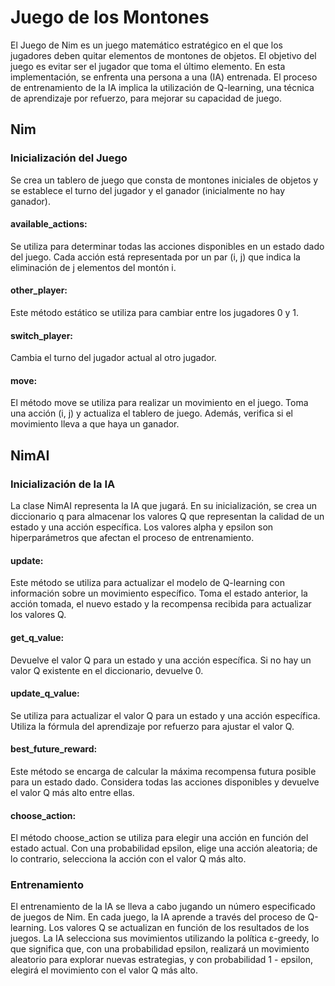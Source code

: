 # **Juego de los Montones**
El Juego de Nim es un juego matemático estratégico en el que los jugadores deben quitar elementos de montones de objetos. El objetivo del juego es evitar ser el jugador que toma el último elemento. En esta implementación, se enfrenta una persona a una (IA) entrenada. El proceso de entrenamiento de la IA implica la utilización de Q-learning, una técnica de aprendizaje por refuerzo, para mejorar su capacidad de juego.

## Nim

### Inicialización del Juego
Se crea un tablero de juego que consta de montones iniciales de objetos y se establece el turno del jugador y el ganador (inicialmente no hay ganador).

#### available_actions:
Se utiliza para determinar todas las acciones disponibles en un estado dado del juego. Cada acción está representada por un par (i, j) que indica la eliminación de j elementos del montón i.

#### other_player:
Este método estático se utiliza para cambiar entre los jugadores 0 y 1.

#### switch_player:
Cambia el turno del jugador actual al otro jugador.

#### move:
El método move se utiliza para realizar un movimiento en el juego. Toma una acción (i, j) y actualiza el tablero de juego. Además, verifica si el movimiento lleva a que haya un ganador.

## NimAI

### Inicialización de la IA
La clase NimAI representa la IA que jugará. En su inicialización, se crea un diccionario q para almacenar los valores Q que representan la calidad de un estado y una acción específica. Los valores alpha y epsilon son hiperparámetros que afectan el proceso de entrenamiento.

#### update:
Este método se utiliza para actualizar el modelo de Q-learning con información sobre un movimiento específico. Toma el estado anterior, la acción tomada, el nuevo estado y la recompensa recibida para actualizar los valores Q.

#### get_q_value:
Devuelve el valor Q para un estado y una acción específica. Si no hay un valor Q existente en el diccionario, devuelve 0.

#### update_q_value: 
Se utiliza para actualizar el valor Q para un estado y una acción específica. Utiliza la fórmula del aprendizaje por refuerzo para ajustar el valor Q.

#### best_future_reward:
Este método se encarga de calcular la máxima recompensa futura posible para un estado dado. Considera todas las acciones disponibles y devuelve el valor Q más alto entre ellas.

#### choose_action:
El método choose_action se utiliza para elegir una acción en función del estado actual. Con una probabilidad epsilon, elige una acción aleatoria; de lo contrario, selecciona la acción con el valor Q más alto.

### Entrenamiento
El entrenamiento de la IA se lleva a cabo jugando un número especificado de juegos de Nim. En cada juego, la IA aprende a través del proceso de Q-learning. Los valores Q se actualizan en función de los resultados de los juegos. La IA selecciona sus movimientos utilizando la política ε-greedy, lo que significa que, con una probabilidad epsilon, realizará un movimiento aleatorio para explorar nuevas estrategias, y con probabilidad 1 - epsilon, elegirá el movimiento con el valor Q más alto.
